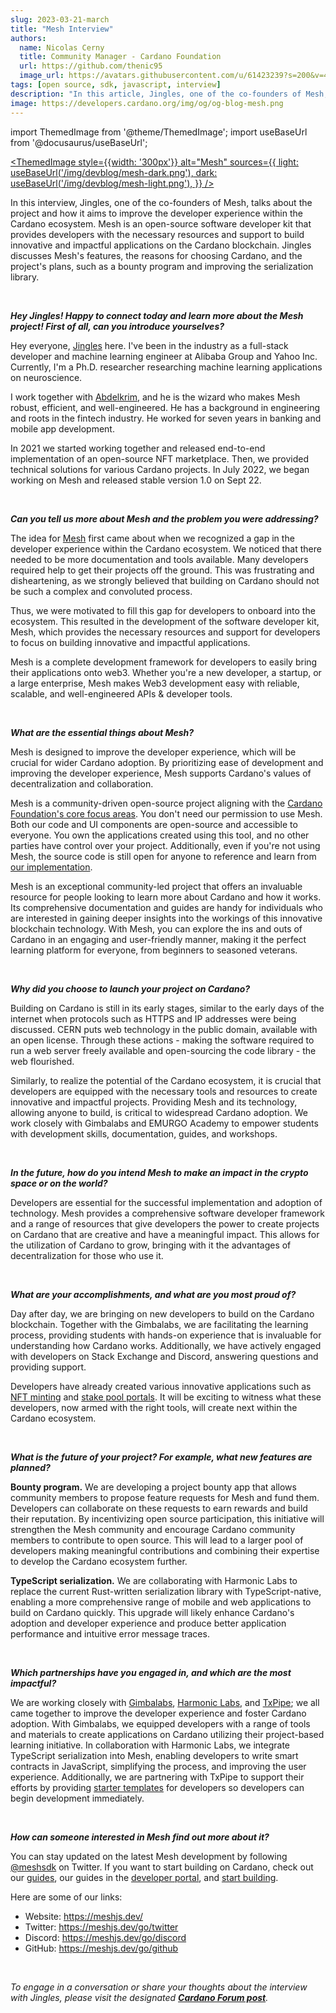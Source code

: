 ```yaml
---
slug: 2023-03-21-march
title: "Mesh Interview"
authors:
  name: Nicolas Cerny
  title: Community Manager - Cardano Foundation
  url: https://github.com/thenic95
  image_url: https://avatars.githubusercontent.com/u/61423239?s=200&v=4  
tags: [open source, sdk, javascript, interview]
description: "In this article, Jingles, one of the co-founders of Mesh, talks about the project and how it aims to improve the developer experience within the Cardano ecosystem. Mesh is an open-source software developer kit that provides developers with the necessary resources and support to build innovative and impactful applications on the Cardano blockchain. Jingles discusses Mesh's features, the reasons for choosing Cardano, and the project's plans, such as a bounty program and improving the serialization library."
image: https://developers.cardano.org/img/og/og-blog-mesh.png
---
```


import ThemedImage from '@theme/ThemedImage';
import useBaseUrl from '@docusaurus/useBaseUrl';

 [<ThemedImage
style={{width: '300px'}}
alt="Mesh"
sources={{
    light: useBaseUrl('/img/devblog/mesh-dark.png'),
    dark: useBaseUrl('/img/devblog/mesh-light.png'),
  }}
/>](https://meshjs.dev/)

In this interview, Jingles, one of the co-founders of Mesh, talks about the project and how it aims to improve the developer experience within the Cardano ecosystem. Mesh is an open-source software developer kit that provides developers with the necessary resources and support to build innovative and impactful applications on the Cardano blockchain. Jingles discusses Mesh's features, the reasons for choosing Cardano, and the project's plans, such as a bounty program and improving the serialization library. 


<!-- truncate -->
<br />

**_Hey Jingles! Happy to connect today and learn more about the Mesh project! First of all, can you introduce yourselves?_**

Hey everyone, [Jingles](https://twitter.com/jinglescode) here. I've been in the industry as a full-stack developer and machine learning engineer at Alibaba Group and Yahoo Inc. Currently, I'm a Ph.D. researcher researching machine learning applications on neuroscience.

I work together with [Abdelkrim](https://twitter.com/abdelkrimdev), and he is the wizard who makes Mesh robust, efficient, and well-engineered. He has a background in engineering and roots in the fintech industry. He worked for seven years in banking and mobile app development.

In 2021 we started working together and released end-to-end implementation of an open-source NFT marketplace. Then, we provided technical solutions for various Cardano projects. In July 2022, we began working on Mesh and released stable version 1.0 on Sept 22.


<br />

**_Can you tell us more about Mesh and the problem you were addressing?_**

The idea for [Mesh](https://meshjs.dev/) first came about when we recognized a gap in the developer experience within the Cardano ecosystem. We noticed that there needed to be more documentation and tools available. Many developers required help to get their projects off the ground. This was frustrating and disheartening, as we strongly believed that building on Cardano should not be such a complex and convoluted process.
 
Thus, we were motivated to fill this gap for developers to onboard into the ecosystem. This resulted in the development of the software developer kit, Mesh, which provides the necessary resources and support for developers to focus on building innovative and impactful applications.

Mesh is a complete development framework for developers to easily bring their applications onto web3. Whether you're a new developer, a startup, or a large enterprise, Mesh makes Web3 development easy with reliable, scalable, and well-engineered APIs & developer tools. 


<br />

**_What are the essential things about Mesh?_**

Mesh is designed to improve the developer experience, which will be crucial for wider Cardano adoption. By prioritizing ease of development and improving the developer experience, Mesh supports Cardano's values of decentralization and collaboration.

Mesh is a community-driven open-source project aligning with the [Cardano Foundation's core focus areas](https://cardanofoundation.org/en/news/cardano-foundation-core-focus-areas/). You don't need our permission to use Mesh. Both our code and UI components are open-source and accessible to everyone. You own the applications created using this tool, and no other parties have control over your project. Additionally, even if you're not using Mesh, the source code is still open for anyone to reference and learn from [our implementation](https://github.com/MeshJS/mesh).

Mesh is an exceptional community-led project that offers an invaluable resource for people looking to learn more about Cardano and how it works. Its comprehensive documentation and guides are handy for individuals who are interested in gaining deeper insights into the workings of this innovative blockchain technology. With Mesh, you can explore the ins and outs of Cardano in an engaging and user-friendly manner, making it the perfect learning platform for everyone, from beginners to seasoned veterans.


<br />

**_Why did you choose to launch your project on Cardano?_**

Building on Cardano is still in its early stages, similar to the early days of the internet when protocols such as HTTPS and IP addresses were being discussed. CERN puts web technology in the public domain, available with an open license. Through these actions - making the software required to run a web server freely available and open-sourcing the code library - the web flourished.

Similarly, to realize the potential of the Cardano ecosystem, it is crucial that developers are equipped with the necessary tools and resources to create innovative and impactful projects. Providing Mesh and its technology, allowing anyone to build, is critical to widespread Cardano adoption. We work closely with Gimbalabs and EMURGO Academy to empower students with development skills, documentation, guides, and workshops.


<br />

**_In the future, how do you intend Mesh to make an impact in the crypto space or on the world?_**

Developers are essential for the successful implementation and adoption of technology. Mesh provides a comprehensive software developer framework and a range of resources that give developers the power to create projects on Cardano that are creative and have a meaningful impact. This allows for the utilization of Cardano to grow, bringing with it the advantages of decentralization for those who use it.


<br />

**_What are your accomplishments, and what are you most proud of?_**

Day after day, we are bringing on new developers to build on the Cardano blockchain. Together with the Gimbalabs, we are facilitating the learning process, providing students with hands-on experience that is invaluable for understanding how Cardano works. Additionally, we have actively engaged with developers on Stack Exchange and Discord, answering questions and providing support. 

Developers have already created various innovative applications such as [NFT minting](https://badfoxmc.com/) and [stake pool portals](https://staking-template.meshjs.dev/). It will be exciting to witness what these developers, now armed with the right tools, will create next within the Cardano ecosystem.


<br />

**_What is the future of your project? For example, what new features are planned?_**

**Bounty program.** We are developing a project bounty app that allows community members to propose feature requests for Mesh and fund them. Developers can collaborate on these requests to earn rewards and build their reputation. By incentivizing open source participation, this initiative will strengthen the Mesh community and encourage Cardano community members to contribute to open source. This will lead to a larger pool of developers making meaningful contributions and combining their expertise to develop the Cardano ecosystem further.

**TypeScript serialization.** We are collaborating with Harmonic Labs to replace the current Rust-written serialization library with TypeScript-native, enabling a more comprehensive range of mobile and web applications to build on Cardano quickly. This upgrade will likely enhance Cardano's adoption and developer experience and produce better application performance and intuitive error message traces.


<br />

**_Which partnerships have you engaged in, and which are the most impactful?_**

We are working closely with [Gimbalabs](https://gimbalabs.io/), [Harmonic Labs](https://www.harmoniclabs.tech/), and [TxPipe](https://txpipe.io/); we all came together to improve the developer experience and foster Cardano adoption. With Gimbalabs, we equipped developers with a range of tools and materials to create applications on Cardano utilizing their project-based learning initiative. In collaboration with Harmonic Labs, we integrate TypeScript serialization into Mesh, enabling developers to write smart contracts in JavaScript, simplifying the process, and improving the user experience. Additionally, we are partnering with TxPipe to support their efforts by providing [starter templates](https://demeter.run/starter-kits) for developers so developers can begin development immediately.


<br />

**_How can someone interested in Mesh find out more about it?_**

You can stay updated on the latest Mesh development by following [@meshsdk](https://twitter.com/meshsdk) on Twitter. If you want to start building on Cardano, check out our [guides](https://meshjs.dev/guides), our guides in the [developer portal](../docs/get-started/mesh/overview), and [start building](https://meshjs.dev/apis). 

Here are some of our links:

- Website: https://meshjs.dev/
- Twitter: https://meshjs.dev/go/twitter
- Discord: https://meshjs.dev/go/discord
- GitHub: https://meshjs.dev/go/github

<br />

*To engage in a conversation or share your thoughts about the interview with Jingles, please visit the designated **[Cardano Forum post](https://forum.cardano.org/t/developer-spotlight-mesh/115773)**.*